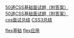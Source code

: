 <!--
 * @Author: your name
 * @Date: 2019-11-29 14:38:12
 * @LastEditTime: 2019-12-07 17:25:30
 * @LastEditors: jimmiezhou
 * @Description: In User Settings Edit
 * @FilePath: \interview\11、css\README.md
 -->
[50道CSS基础面试题（附答案）](https://segmentfault.com/a/1190000013325778)  
[50道CSS基础面试题（附答案）](https://segmentfault.com/a/1190000013860482#item-2-5)  
[css面试总结](https://segmentfault.com/a/1190000014459893#item-65) 
[CSS3总结](https://juejin.im/post/5a0c184c51882531926e4294#comment)

[flex基础](http://www.ruanyifeng.com/blog/2015/07/flex-grammar.html)
[flex应用](http://www.ruanyifeng.com/blog/2015/07/flex-examples.html)

